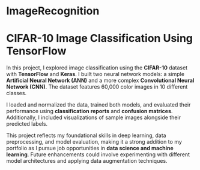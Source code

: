 # ImageRecognition
# CIFAR-10 Image Classification Using TensorFlow

In this project, I explored image classification using the **CIFAR-10** dataset with **TensorFlow** and **Keras**. I built two neural network models: a simple **Artificial Neural Network (ANN)** and a more complex **Convolutional Neural Network (CNN)**. The dataset features 60,000 color images in 10 different classes.

I loaded and normalized the data, trained both models, and evaluated their performance using **classification reports** and **confusion matrices**. Additionally, I included visualizations of sample images alongside their predicted labels.

This project reflects my foundational skills in deep learning, data preprocessing, and model evaluation, making it a strong addition to my portfolio as I pursue job opportunities in **data science and machine learning**. Future enhancements could involve experimenting with different model architectures and applying data augmentation techniques.
